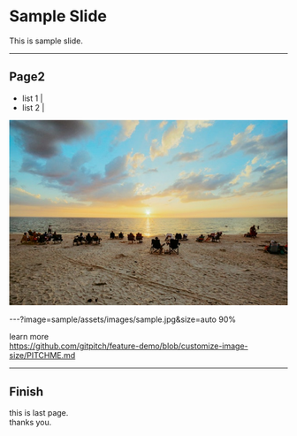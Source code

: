 # Sample Slide
This is sample slide.

---

## Page2
- list 1 |
- list 2 |

![sampleImage](sample/assets/images/sample_small.jpeg)

---?image=sample/assets/images/sample.jpg&size=auto 90%

learn more  
https://github.com/gitpitch/feature-demo/blob/customize-image-size/PITCHME.md

---

## Finish
this is last page.  
thanks you.
